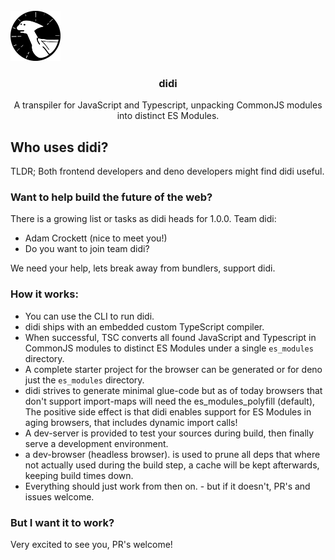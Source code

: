<!-- PROJECT LOGO -->
<br />
<span align="center">
  <a href="https://github.com/adam-cyclones/didi">
    <img src="docs/assets/didi-logo.png" alt="didi the dino is a pterodactyl logo" width="80" height="80">
  </a>

  <h3 align="center">didi</h3>

  <p align="center">
    A transpiler for JavaScript and Typescript, unpacking CommonJS modules into distinct ES Modules.
  </p>
</span>

## Who uses didi?
TLDR; Both frontend developers and deno developers might find didi useful.

### Want to help build the future of the web?
There is a growing list or tasks as didi heads for 1.0.0. Team didi:
- Adam Crockett (nice to meet you!)
- Do you want to join team didi?

We need your help, lets break away from bundlers, support didi.

### How it works:
- You can use the CLI to run didi.
- didi ships with an embedded custom TypeScript compiler.
- When successful, TSC converts all found JavaScript and Typescript in CommonJS modules to distinct ES Modules under a single `es_modules` directory.
- A complete starter project for the browser can be generated or for deno just the `es_modules` directory.
- didi strives to generate minimal glue-code but as of today browsers that don't support import-maps will need the es_modules_polyfill (default), The positive side effect is that didi enables support for ES Modules in aging browsers, that includes dynamic import calls!
- A dev-server is provided to test your sources during build, then finally serve a development environment.
- a dev-browser (headless browser). is used to prune all deps that where not actually used during the build step, a cache will be kept afterwards, keeping build times down.
- Everything should just work from then on. - but if it doesn't, PR's and issues welcome.

### But I want it to work?
Very excited to see you, PR's welcome!